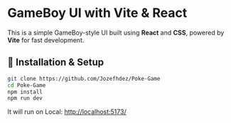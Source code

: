 # GameBoy UI with Vite & React

This is a simple GameBoy-style UI built using **React** and **CSS**, powered by **Vite** for fast development.

## 🚀 Installation & Setup

```sh
git clone https://github.com/Jozefhdez/Poke-Game
cd Poke-Game
npm install
npm run dev
```
It will run on Local: <http://localhost:5173/>
